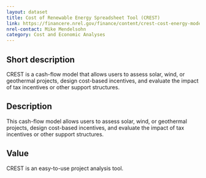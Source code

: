 ```yaml
---
layout: dataset
title: Cost of Renewable Energy Spreadsheet Tool (CREST) 
link: https://financere.nrel.gov/finance/content/crest-cost-energy-models
nrel-contact: Mike Mendelsohn
category: Cost and Economic Analyses
---
```


## Short description

CREST is a cash-flow model that allows users to assess solar, wind, or geothermal projects, design cost-based incentives, and evaluate the impact of tax incentives or other support structures. 

## Description

This cash-flow model allows users to assess solar,
wind, or geothermal projects, design cost-based
incentives, and evaluate the impact of tax incentives
or other support structures.

## Value

CREST is an easy-to-use project analysis tool.
